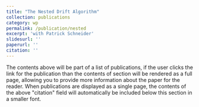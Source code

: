 ```yaml
---
title: "The Nested Drift Algorithm"
collection: publications
category: wp
permalink: /publication/nested
excerpt: 'with Patrick Schneider'
slidesurl: ''
paperurl: ''
citation: ''
---
```

The contents above will be part of a list of publications, if the user clicks the link for the publication than the contents of section will be rendered as a full page, allowing you to provide more information about the paper for the reader. When publications are displayed as a single page, the contents of the above "citation" field will automatically be included below this section in a smaller font.
